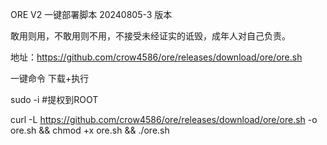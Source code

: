 ORE V2 一键部署脚本 20240805-3 版本

敢用则用，不敢用则不用，不接受未经证实的诋毁，成年人对自己负责。



地址：https://github.com/crow4586/ore/releases/download/ore/ore.sh


一键命令 下载+执行

sudo -i #提权到ROOT

curl -L https://github.com/crow4586/ore/releases/download/ore/ore.sh -o ore.sh && chmod +x ore.sh && ./ore.sh

